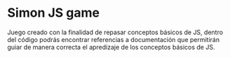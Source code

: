 # Simon JS game

Juego creado con la finalidad de repasar conceptos básicos de JS, dentro del código podrás encontrar referencias a documentación que permitirán guiar de manera correcta el apredizaje de los conceptos básicos de JS.

